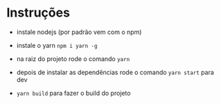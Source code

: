 # Instruções

- instale nodejs (por padrão vem com o npm)

- instale o yarn ```npm i yarn -g```

- na raiz do projeto rode o comando ```yarn```

- depois de instalar as dependências rode o comando ```yarn start``` para dev

- ```yarn build``` para fazer o build do projeto

